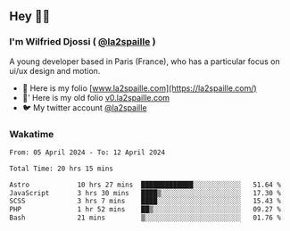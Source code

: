 ## Hey 👋🏾
### I'm Wilfried Djossi ( <a href="https://twitter.com/la2spaille/" target="_blank">@la2spaille</a> )
A young developer based in Paris (France), who has a particular focus on ui/ux design and motion.

- 🎨 Here is my folio [www.la2spaille.com](https://la2spaille.com/)
- 🎨' Here is my old folio [v0.la2spaille.com](https://v0.la2spaille.com/)
- 🐦 My twitter account [@la2spaille](https://twitter.com/la2spaille/)

### Wakatime
<!--START_SECTION:waka-->

```txt
From: 05 April 2024 - To: 12 April 2024

Total Time: 20 hrs 15 mins

Astro            10 hrs 27 mins  █████████████░░░░░░░░░░░░   51.64 %
JavaScript       3 hrs 30 mins   ████▒░░░░░░░░░░░░░░░░░░░░   17.30 %
SCSS             3 hrs 7 mins    ████░░░░░░░░░░░░░░░░░░░░░   15.43 %
PHP              1 hr 52 mins    ██▒░░░░░░░░░░░░░░░░░░░░░░   09.27 %
Bash             21 mins         ▒░░░░░░░░░░░░░░░░░░░░░░░░   01.76 %
```

<!--END_SECTION:waka-->
<!--
**la2spaille/la2spaille** is a ✨ _special_ ✨ repository because its `README.md` (this file) appears on your GitHub profile.

Here are some ideas to get you started:

- 🔭 I’m currently working on ...
- 🌱 I’m currently learning ...
- 👯 I’m looking to collaborate on ...
- 🤔 I’m looking for help with ...
- 💬 Ask me about ...
- 📫 How to reach me: ...
- 😄 Pronouns: ...
- ⚡ Fun fact: ...
-->
